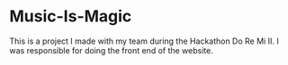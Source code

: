 # Music-Is-Magic
This is a project I made with my team during the Hackathon Do Re Mi II. I was responsible for doing the front end of the website.
